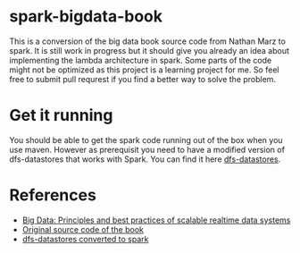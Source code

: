 # spark-bigdata-book
This is a conversion of the big data book source code from Nathan Marz to spark.
It is still work in progress but it should give you already an idea about implementing the lambda architecture in spark.
Some parts of the code might not be optimized as this project is a learning project for me. So feel free to submit pull requrest if you find a better way to solve the problem.

# Get it running
You should be able to get the spark code running out of the box when you use maven. However as prerequisit you need to have a modified version of dfs-datastores that works with Spark.
You can find it here [dfs-datastores](https://github.com/jschwellach/dfs-datastores/tree/spark).

# References
- [Big Data: Principles and best practices of scalable realtime data systems](http://www.amazon.com/dp/1617290343)
- [Original source code of the book](https://github.com/Big-Data-Manning/big-data-code)
- [dfs-datastores converted to spark](https://github.com/jschwellach/dfs-datastores/tree/spark)
